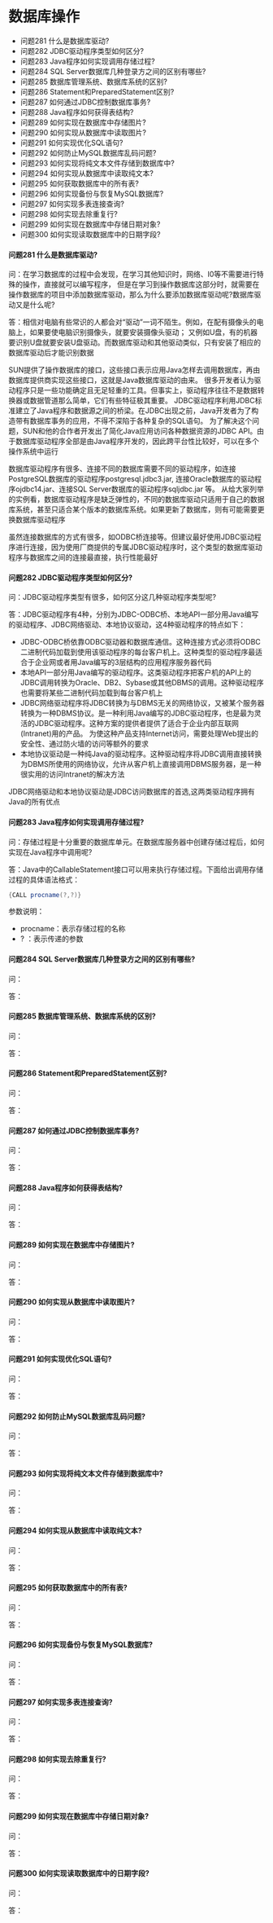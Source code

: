 数据库操作
========
- 问题281 什么是数据库驱动?
- 问题282 JDBC驱动程序类型如何区分?
- 问题283 Java程序如何实现调用存储过程?
- 问题284 SQL Server数据库几种登录方之间的区别有哪些?
- 问题285 数据库管理系统、数据库系统的区别?
- 问题286 Statement和PreparedStatement区别?
- 问题287 如何通过JDBC控制数据库事务?
- 问题288 Java程序如何获得表结构?
- 问题289 如何实现在数据库中存储图片?
- 问题290 如何实现从数据库中读取图片?
- 问题291 如何实现优化SQL语句? 
- 问题292 如何防止MySQL数据库乱码问题?
- 问题293 如何实现将纯文本文件存储到数据库中?
- 问题294 如何实现从数据库中读取纯文本?
- 问题295 如何获取数据库中的所有表?
- 问题296 如何实现备份与恢复MySQL数据库?
- 问题297 如何实现多表连接查询?
- 问题298 如何实现去除重复行? 
- 问题299 如何实现在数据库中存储日期对象?
- 问题300 如何实现读取数据库中的日期字段?

#### 问题281 什么是数据库驱动?
问：在学习数据库的过程中会发现，在学习其他知识时，网络、I0等不需要进行特殊的操作，直接就可以编写程序，
但是在学习到操作数据库这部分时，就需要在操作数据库的项目中添加数据库驱动，那么为什么要添加数据库驱动呢?数据库驱动又是什么呢?

答：相信对电脑有些常识的人都会对“驱动”一词不陌生。例如，在配有摄像头的电脑上，如果要使电脑识别摄像头，就要安装摄像头驱动；
又例如U盘，有的机器要识别U盘就要安装U盘驱动。而数据库驱动和其他驱动类似，只有安装了相应的数据库驱动后才能识别数据

SUN提供了操作数据库的接口，这些接口表示应用Java怎样去调用数据库，再由数据库提供商实现这些接口，这就是Java数据库驱动的由来。
很多开发者认为驱动程序只是一些功能确定且无足轻重的工具。但事实上，驱动程序往往不是数据转换器或数据管道那么简单，它们有些特征极其重要。
JDBC驱动程序利用JDBC标准建立了Java程序和数据源之间的桥梁。在JDBC出现之前，Java开发者为了构造带有数据库事务的应用，不得不深陷于各种复杂的SQL语句。
为了解决这个问题，SUN和他的合作者开发出了简化Java应用访问各种数据资源的JDBC API。由于数据库驱动程序全部是由Java程序开发的，因此跨平台性比较好，可以在多个操作系统中运行

数据库驱动程序有很多、连接不同的数据库需要不同的驱动程序，如连接PostgreSQL数据库的驱动程序postgresql.jdbc3.jar, 连接Oracle数据库的驱动程序ojdbc14.jar、连接SQL Server数据库的驱动程序sqljdbc.jar 等。
从给大家列举的实例看，数据库驱动程序是缺乏弹性的，不同的数据库驱动只适用于自己的数据库系统，甚至只适合某个版本的数据库系统。如果更新了数据库，则有可能需要更换数据库驱动程序

虽然连接数据库的方式有很多，如ODBC桥连接等。但建议最好使用JDBC驱动程序进行连接，因为使用厂商提供的专属JDBC驱动程序时，这个类型的数据库驱动程序与数据库之间的连接最直接，执行性能最好

#### 问题282 JDBC驱动程序类型如何区分?
问：JDBC驱动程序类型有很多，如何区分这几种驱动程序类型呢?

答：JDBC驱动程序有4种，分别为JDBC-ODBC桥、本地API一部分用Java编写的驱动程序、JDBC网络驱动、本地协议驱动，这4种驱动程序的特点如下：

- JDBC-ODBC桥依靠ODBC驱动器和数据库通信。这种连接方式必须将ODBC二进制代码加载到使用该驱动程序的每台客户机上。这种类型的驱动程序最适合于企业网或者用Java编写的3层结构的应用程序服务器代码
- 本地API一部分用Java编写的驱动程序。这类驱动程序把客户机的API上的JDBC调用转换为Oracle、DB2、Sybase或其他DBMS的调用。这种驱动程序也需要将某些二进制代码加载到每台客户机上
- JDBC网络驱动程序将JDBC转换为与DBMS无关的网络协议，又被某个服务器转换为一种DBMS协议。是一种利用Java编写的JDBC驱动程序，也是最为灵活的JDBC驱动程序。这种方案的提供者提供了适合于企业内部互联网(Intranet)用的产品。
为使这种产品支持Internet访问，需要处理Web提出的安全性、通过防火墙的访问等额外的要求
- 本地协议驱动是一种纯Java的驱动程序。这种驱动程序将JDBC调用直接转换为DBMS所使用的网络协议，允许从客户机上直接调用DBMS服务器，是一种很实用的访问Intranet的解决方法

JDBC网络驱动和本地协议驱动是JDBC访问数据库的首选,这两类驱动程序拥有Java的所有优点

#### 问题283 Java程序如何实现调用存储过程?
问：存储过程是十分重要的数据库单元。在数据库服务器中创建存储过程后，如何实现在Java程序中调用呢?

答：Java中的CallableStatement接口可以用来执行存储过程。下面给出调用存储过程的具体语法格式：
```java
{CALL procname(?,?)}
```
参数说明：
- procname：表示存储过程的名称
- ? ：表示传递的参数



#### 问题284 SQL Server数据库几种登录方之间的区别有哪些?
问：

答：

#### 问题285 数据库管理系统、数据库系统的区别?
问：

答：

#### 问题286 Statement和PreparedStatement区别?
问：

答：

#### 问题287 如何通过JDBC控制数据库事务?
问：

答：


#### 问题288 Java程序如何获得表结构?
问：

答：

#### 问题289 如何实现在数据库中存储图片?
问：

答：

#### 问题290 如何实现从数据库中读取图片?
问：

答：

#### 问题291 如何实现优化SQL语句? 
问：

答：

#### 问题292 如何防止MySQL数据库乱码问题?
问：

答：



#### 问题293 如何实现将纯文本文件存储到数据库中?
问：

答：

#### 问题294 如何实现从数据库中读取纯文本?
问：

答：

#### 问题295 如何获取数据库中的所有表?
问：

答：

#### 问题296 如何实现备份与恢复MySQL数据库?
问：

答：

#### 问题297 如何实现多表连接查询?
问：

答：



#### 问题298 如何实现去除重复行? 
问：

答：

#### 问题299 如何实现在数据库中存储日期对象?
问：

答：

#### 问题300 如何实现读取数据库中的日期字段?
问：

答：











